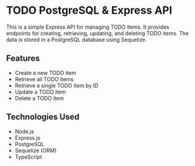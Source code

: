 # TODO PostgreSQL & Express API

This is a simple Express API for managing TODO items. It provides endpoints for creating, retrieving, updating, and deleting TODO items. The data is stored in a PostgreSQL database using Sequelize.

## Features

-  Create a new TODO item
-  Retrieve all TODO items
-  Retrieve a single TODO item by ID
-  Update a TODO item
-  Delete a TODO item

## Technologies Used

-  Node.js
-  Express.js
-  PostgreSQL
-  Sequelize (ORM)
-  TypeScript

